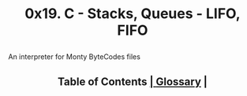 <h1> <p align="center">
  0x19. C - Stacks, Queues - LIFO, FIFO </h1>
  An interpreter for Monty ByteCodes files </p>
  
<h2> <p align="center">
Table of Contents
<a href="#Overview"Overview</a> | <a href="#Glossary">Glossary</a> | <a
